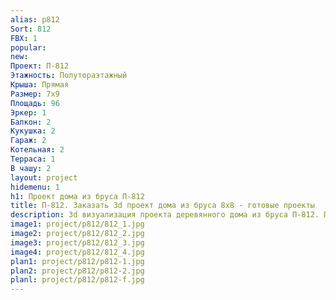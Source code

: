 ```yaml
---
alias: p812
Sort: 812
FBX: 1
popular: 
new: 
Проект: П-812
Этажность: Полутораэтажный
Крыша: Прямая
Размер: 7х9
Площадь: 96
Эркер: 1
Балкон: 2
Кукушка: 2
Гараж: 2
Котельная: 2
Терраса: 1
В чашу: 2
layout: project
hidemenu: 1
h1: Проект дома из бруса П-812
title: П-812. Заказать 3d проект дома из бруса 8х8 - готовые проекты
description: 3d визуализация проекта деревянного дома из бруса П-812. Площадь 96 м2, размер 8х8. Вы можете внести любые изменения в проект.
image1: project/p812/812_1.jpg
image2: project/p812/812_2.jpg
image3: project/p812/812_3.jpg
image4: project/p812/812_4.jpg
plan1: project/p812/p812-1.jpg
plan2: project/p812/p812-2.jpg
planl: project/p812/p812-f.jpg
---
```

